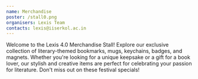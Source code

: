 ```yaml
---
name: Merchandise
poster: /stall0.png
organisers: Lexis Team
contacts: lexis@iiserkol.ac.in
---
```

Welcome to the Lexis 4.0 Merchandise Stall! Explore our exclusive collection of literary-themed bookmarks, mugs, keychains, badges, and magnets. Whether you're looking for a unique keepsake or a gift for a book lover, our stylish and creative items are perfect for celebrating your passion for literature. Don't miss out on these festival specials!
